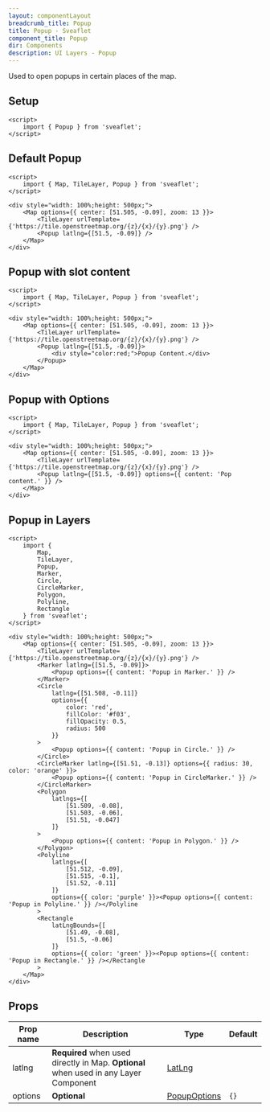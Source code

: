```yaml
---
layout: componentLayout
breadcrumb_title: Popup
title: Popup - Sveaflet
component_title: Popup
dir: Components
description: UI Layers - Popup
---
```


Used to open popups in certain places of the map.

## Setup

```svelte example csr hideOutput
<script>
	import { Popup } from 'sveaflet';
</script>
```

## Default Popup

```svelte example csr
<script>
	import { Map, TileLayer, Popup } from 'sveaflet';
</script>

<div style="width: 100%;height: 500px;">
	<Map options={{ center: [51.505, -0.09], zoom: 13 }}>
		<TileLayer urlTemplate={'https://tile.openstreetmap.org/{z}/{x}/{y}.png'} />
		<Popup latlng={[51.5, -0.09]} />
	</Map>
</div>
```

## Popup with slot content

```svelte example csr
<script>
	import { Map, TileLayer, Popup } from 'sveaflet';
</script>

<div style="width: 100%;height: 500px;">
	<Map options={{ center: [51.505, -0.09], zoom: 13 }}>
		<TileLayer urlTemplate={'https://tile.openstreetmap.org/{z}/{x}/{y}.png'} />
		<Popup latlng={[51.5, -0.09]}>
			<div style="color:red;">Popup Content.</div>
		</Popup>
	</Map>
</div>
```

## Popup with Options

```svelte example csr
<script>
	import { Map, TileLayer, Popup } from 'sveaflet';
</script>

<div style="width: 100%;height: 500px;">
	<Map options={{ center: [51.505, -0.09], zoom: 13 }}>
		<TileLayer urlTemplate={'https://tile.openstreetmap.org/{z}/{x}/{y}.png'} />
		<Popup latlng={[51.5, -0.09]} options={{ content: 'Pop content.' }} />
	</Map>
</div>
```

## Popup in Layers

```svelte example csr
<script>
	import {
		Map,
		TileLayer,
		Popup,
		Marker,
		Circle,
		CircleMarker,
		Polygon,
		Polyline,
		Rectangle
	} from 'sveaflet';
</script>

<div style="width: 100%;height: 500px;">
	<Map options={{ center: [51.505, -0.09], zoom: 13 }}>
		<TileLayer urlTemplate={'https://tile.openstreetmap.org/{z}/{x}/{y}.png'} />
		<Marker latlng={[51.5, -0.09]}>
			<Popup options={{ content: 'Popup in Marker.' }} />
		</Marker>
		<Circle
			latlng={[51.508, -0.11]}
			options={{
				color: 'red',
				fillColor: '#f03',
				fillOpacity: 0.5,
				radius: 500
			}}
		>
			<Popup options={{ content: 'Popup in Circle.' }} />
		</Circle>
		<CircleMarker latlng={[51.51, -0.13]} options={{ radius: 30, color: 'orange' }}>
			<Popup options={{ content: 'Popup in CircleMarker.' }} />
		</CircleMarker>
		<Polygon
			latlngs={[
				[51.509, -0.08],
				[51.503, -0.06],
				[51.51, -0.047]
			]}
		>
			<Popup options={{ content: 'Popup in Polygon.' }} />
		</Polygon>
		<Polyline
			latlngs={[
				[51.512, -0.09],
				[51.515, -0.1],
				[51.52, -0.11]
			]}
			options={{ color: 'purple' }}><Popup options={{ content: 'Popup in Polyline.' }} /></Polyline
		>
		<Rectangle
			latLngBounds={[
				[51.49, -0.08],
				[51.5, -0.06]
			]}
			options={{ color: 'green' }}><Popup options={{ content: 'Popup in Rectangle.' }} /></Rectangle
		>
	</Map>
</div>
```

## Props

| Prop name | Description                                                                           | Type                                                              | Default |
| --------- | ------------------------------------------------------------------------------------- | ----------------------------------------------------------------- | ------- |
| latlng    | **Required** when used directly in Map. **Optional** when used in any Layer Component | [LatLng](https://leafletjs.com/reference.html#latlng)             |         |
| options   | **Optional**                                                                          | [PopupOptions](https://leafletjs.com/reference.html#popup-option) | `{}`    |
